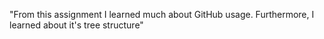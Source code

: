 "From this assignment I learned much about GitHub usage. Furthermore, I learned about it's tree structure" 
